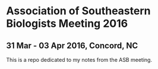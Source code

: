 # Association of Southeastern Biologists Meeting 2016
## 31 Mar - 03 Apr 2016, Concord, NC

This is a repo dedicated to my notes from the ASB meeting.
